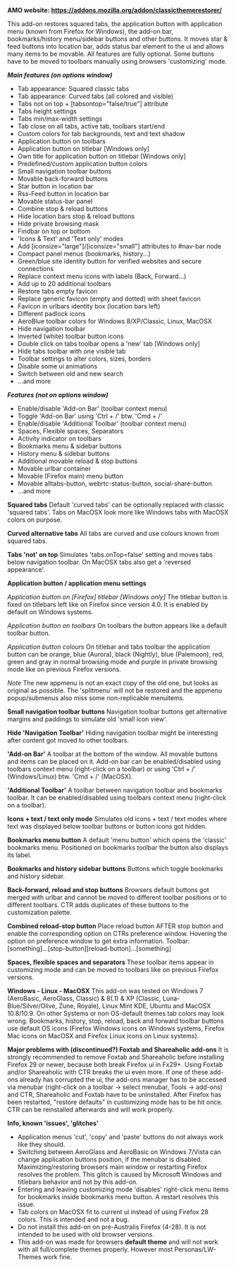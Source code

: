 <b>AMO website: https://addons.mozilla.org/addon/classicthemerestorer/ </b>

This add-on restores squared tabs, the application button with application menu (known from Firefox for Windows), the add-on bar, bookmarks/history menu/sidebar buttons and other buttons. It moves star & feed buttons into location bar, adds status bar element to the ui and allows many items to be movable. All features are fully optional. Some buttons have to be moved to toolbars manually using browsers 'customizing' mode.

<i><b>Main features (on options window)</b></i>

<ul>
<li>Tab appearance: Squared classic tabs
<li>Tab appearance: Curved tabs (all colored and visible)
<li>Tabs not on top + [tabsontop="false/true"] attribute
<li>Tabs height settings
<li>Tabs min/max-width settings
<li>Tab close on all tabs, active tab, toolbars start/end
<li>Custom colors for tab backgrounds, text and text shadow
<li>Application button on toolbars
<li>Application button on titlebar [Windows only]
<li>Own title for application button on titlebar [Windows only]
<li>Predefined/custom application button colors
<li>Small navigation toolbar buttons
<li>Movable back-forward buttons
<li>Star button in location bar
<li>Rss-Feed button in location bar
<li>Movable status-bar panel
<li>Combine stop & reload buttons
<li>Hide location bars stop & reload buttons
<li>Hide private browsing mask
<li>Findbar on top or bottom
<li>'Icons & Text' and 'Text only' modes
<li>Add [iconsize="large"]/[iconsize="small"] attributes to #nav-bar node
<li>Compact panel menus (bookmarks, history...)
<li>Green/blue site identity button for verified websites and secure connections
<li>Replace context menu icons with labels (Back, Forward...)
<li>Add up to 20 additional toolbars
<li>Restore tabs empty favicon
<li>Replace generic favicon (empty and dotted) with sheet favicon
<li>Favicon in urlbars identity box (location bars left)
<li>Different padlock icons
<li>AeroBlue toolbar colors for Windows 8/XP/Classic, Linux, MacOSX 
<li>Hide navigation toolbar
<li>Inverted (white) toolbar button icons
<li>Double click on tabs toolbar opens a 'new' tab [Windows only]
<li>Hide tabs toolbar with one visible tab
<li>Toolbar settings to alter colors, sizes, borders
<li>Disable some ui animations
<li>Switch between old and new search
<li>...and more
</ul>

<i><b>Features (not on options window)</b></i>

<ul>
<li>Enable/disable 'Add-on Bar' (toolbar context menu)
<li>Toggle 'Add-on Bar' using 'Ctrl + /' btw. 'Cmd + /'
<li>Enable/disable 'Additional Toolbar' (toolbar context menu)
<li>Spaces, Flexible spaces, Separators
<li>Activity indicator on toolbars
<li>Bookmarks menu & sidebar buttons
<li>History menu & sidebar buttons
<li>Additional movable reload & stop buttons
<li>Movable urlbar container
<li>Movable (Firefox main) menu button
<li>Movable alltabs-button, webrtc-status-button, social-share-button
<li>...and more
</ul>

<b>Squared tabs</b>
Default 'curved tabs' can be optionally replaced with classic 'squared tabs'.
Tabs on MacOSX look more like Windows tabs with MacOSX colors on purpose.

<b>Curved alternative tabs</b>
All tabs are curved and use colours known from squared tabs.

<b>Tabs 'not' on top</b>
Simulates 'tabs.onTop=false' setting and moves tabs below navigation toolbar. On MacOSX tabs also get a 'reversed appearance'.

<b>Application button / application menu settings</b>

<i>Application button on [Firefox] titlebar [Windows only]</i>
The titlebar button is fixed on titlebars left like on Firefox since version 4.0. It is enabled by default on Windows systems.

<i>Application button on toolbars</i>
On toolbars the button appears like a default toolbar button.

<i>Application button colours</i>
On titlebar and tabs toolbar the application button can be orange, blue (Aurora), black (Nightly), blue (Palemoon), red, green and gray in normal browsing mode and purple in private browsing mode like on previous Firefox versions.

<i>Note</i>
The new appmenu is not an exact copy of the old one, but looks as original as possible. The 'splitmenu' will not be restored and the appmenu popup/submenus also miss some non-replicable menuitems.

<b>Small navigation toolbar buttons</b>
Navigation toolbar buttons get alternative margins and paddings to simulate old 'small icon view'.

<b>Hide 'Navigation Toolbar'</b>
Hiding navigation toolbar might be interesting after content got moved to other toolbars.

<b>'Add-on Bar'</b>
A toolbar at the bottom of the window. All movable buttons and items can be placed on it. Add-on bar can be enabled/disabled using toolbars context menu (right-click on a toolbar) or using 'Ctrl + /' (Windows/Linux) btw. 'Cmd + /' (MacOSX).

<b>'Additional Toolbar'</b>
A toolbar between navigation toolbar and bookmarks toolbar. It can be enabled/disabled using toolbars context menu (right-click on a toolbar).

<b>Icons + text / text only mode</b>
Simulates old icons + text / text modes where text was displayed below toolbar buttons or button icons got hidden.

<b>Bookmarks menu button</b>
A default 'menu button' which opens the 'classic' bookmarks menu. Positioned on bookmarks toolbar the button also displays its label.

<b>Bookmarks and history sidebar buttons</b>
Buttons which toggle bookmarks and history sidebar.

<b>Back-forward, reload and stop buttons</b>
Browsers default buttons got merged with urlbar and cannot be moved to different toolbar positions or to different toolbars. CTR adds duplicates of these buttons to the customization palette.

<b>Combined reload-stop button</b>
Place reload button AFTER stop button and enable the corresponding option on CTRs preference window. Hovering the option on preference window to get extra information.
Toolbar: [something]...[stop-button][reload-button]...[something]

<b>Spaces, flexible spaces and separators</b>
These toolbar items appear in customizing mode and can be moved to toolbars like on previous Firefox versions.

<b>Windows - Linux - MacOSX</b>
This add-on was tested on Windows 7 (AeroBasic, AeroGlass, Classic) & 8(.1) & XP (Classic, Luna-Blue/Silver/Olive, Zune, Royale), Linux Mint KDE, Ubuntu and MacOSX 10.8/10.9. On other Systems or non OS-default themes tab colors may look wrong. Bookmarks, history, stop, reload, back and forward toolbar buttons use default OS icons (Firefox Windows icons on Windows systems, Firefox Mac icons on MacOSX and Firefox Linux icons on Linux systems).

<b>Major problems with (discontinued?) Foxtab and Shareaholic add-ons</b>
It is strongly recommended to remove Foxtab  and Shareaholic before installing Firefox 29 or newer, because both break Firefox ui in Fx29+. Using Foxtab and/or Shareaholic with CTR breaks the ui even more.
If one of these add-ons already has corrupted the ui, the add-ons manager has to be accessed via menubar (right-click on a toolbar -> select menubar, Tools -> add-ons) and CTR, Shareaholic and Foxtab have to be uninstalled.
After Firefox has been restarted, "restore defaults" in customizing mode has to be hit once. CTR can be reinstalled afterwards and will work properly.

<b>Info, known 'issues', 'glitches'</b>
<ul>
<li>Application menus 'cut', 'copy' and 'paste' buttons do not always work like they should.
<li>Switching between AeroGlass and AeroBasic on Windows 7/Vista can change application buttons position, if the menubar is disabled. Maximizing/restoring browsers main window or restarting Firefox resolves the problem. This glitch is caused by Microsoft Windows and titlebars behavior and not by this add-on.
<li>Entering and leaving customizing mode 'disables' right-click menu items for bookmarks inside bookmarks menu button. A restart resolves this issue.
<li>Tab colors on MacOSX fit to current ui instead of using Firefox 28 colors. This is intended and not a bug.
<li>Do not install this add-on on pre-Australis Firefox (4-28). It is not intended to be used with old browser versions.
<li>This add-on was made for browsers <b>default theme</b> and will not work with all full/complete themes properly. However most Personas/LW-Themes work fine.
</ul>
